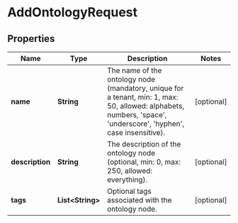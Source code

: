 

# AddOntologyRequest


## Properties

| Name | Type | Description | Notes |
|------------ | ------------- | ------------- | -------------|
|**name** | **String** | The name of the ontology node (mandatory, unique for a tenant, min: 1, max: 50, allowed: alphabets, numbers, &#39;space&#39;, &#39;underscore&#39;, &#39;hyphen&#39;, case insensitive).                    |  [optional] |
|**description** | **String** | The description of the ontology node (optional, min: 0, max: 250, allowed: everything).                    |  [optional] |
|**tags** | **List&lt;String&gt;** | Optional tags associated with the ontology node.  |  [optional] |



